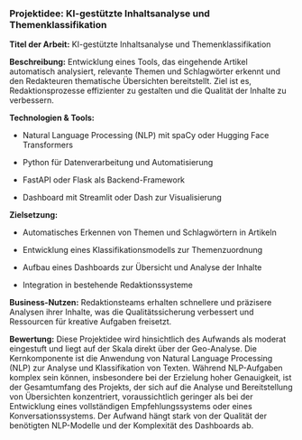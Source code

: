 ### Projektidee: KI-gestützte Inhaltsanalyse und Themenklassifikation

**Titel der Arbeit:** KI-gestützte Inhaltsanalyse und Themenklassifikation

**Beschreibung:** Entwicklung eines Tools, das eingehende Artikel automatisch analysiert, relevante Themen und Schlagwörter erkennt und den Redakteuren thematische Übersichten bereitstellt. Ziel ist es, Redaktionsprozesse effizienter zu gestalten und die Qualität der Inhalte zu verbessern.

**Technologien & Tools:**

- Natural Language Processing (NLP) mit spaCy oder Hugging Face Transformers
    
- Python für Datenverarbeitung und Automatisierung
    
- FastAPI oder Flask als Backend-Framework
    
- Dashboard mit Streamlit oder Dash zur Visualisierung
    

**Zielsetzung:**

- Automatisches Erkennen von Themen und Schlagwörtern in Artikeln
    
- Entwicklung eines Klassifikationsmodells zur Themenzuordnung
    
- Aufbau eines Dashboards zur Übersicht und Analyse der Inhalte
    
- Integration in bestehende Redaktionssysteme
    

**Business-Nutzen:** Redaktionsteams erhalten schnellere und präzisere Analysen ihrer Inhalte, was die Qualitätssicherung verbessert und Ressourcen für kreative Aufgaben freisetzt.

**Bewertung:** Diese Projektidee wird hinsichtlich des Aufwands als moderat eingestuft und liegt auf der Skala direkt über der Geo-Analyse. Die Kernkomponente ist die Anwendung von Natural Language Processing (NLP) zur Analyse und Klassifikation von Texten. Während NLP-Aufgaben komplex sein können, insbesondere bei der Erzielung hoher Genauigkeit, ist der Gesamtumfang des Projekts, der sich auf die Analyse und Bereitstellung von Übersichten konzentriert, voraussichtlich geringer als bei der Entwicklung eines vollständigen Empfehlungssystems oder eines Konversationssystems. Der Aufwand hängt stark von der Qualität der benötigten NLP-Modelle und der Komplexität des Dashboards ab.